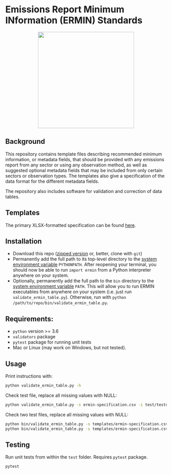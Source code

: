# Emissions Report Minimum INformation (ERMIN) Standards
<p align="center">
  <img src="https://github.com/knights-lab/ermin-standards/blob/main/images/ermin-square-logo.jpg?raw=true" width="300" height="300">
</p>

## Background
This repository contains template files describing recommended minimum information, or metadata fields, that should be provided with any emissions report from any sector or using any observation method, as well as suggested optional metadata fields that may be included from only certain sectors or observation types. The templates also give a specification of the data format for the different metadata fields.

The repository also includes software for validation and correction of data tables.

## Templates
The primary XLSX-formatted specification can be found [here](https://github.com/knights-lab/ermin-standards/blob/main/templates/ermin-specification.xlsx?raw=true). 

## Installation
- Download this repo ([zipped version](https://github.com/knights-lab/ermin-standards/archive/refs/heads/main.zip) or, better, clone with `git`)
- Permanently add the full path to its top-level directory to the [system environment variable](https://stackoverflow.com/questions/3402168/permanently-add-a-directory-to-pythonpath) `PYTHONPATH`. After reopening your terminal, you should now be able to run `import ermin` from a Python interpreter anywhere on your system.
- Optionally, permanently add the full path to the `bin` directory to the [system environment variable](https://stackoverflow.com/questions/14637979/how-to-permanently-set-path-on-linux-unix) `PATH`. This will allow you to run ERMIN executables from anywhere on your system (i.e. just run `validate_ermin_table.py`). Otherwise, run with `python /path/to/repo/bin/validate_ermin_table.py`.

## Requirements:
- `python` version >= 3.6
- `validators` package
- `pytest` package for running unit tests
- Mac or Linux (may work on Windows, but not tested).

## Usage
Print instructions with:
```bash
python validate_ermin_table.py -h
```

Check test file, replace all missing values with NULL:
```bash
python validate_ermin_table.py -s ermin-specification.csv -i test/testdata/testinput1.csv -o t1-fix.csv -v -a
```

Check two test files, replace all missing values with NULL:
```bash
python bin/validate_ermin_table.py -s templates/ermin-specification.csv -i test/testdata/testinput1.csv -o t1-fix.csv -v -a
python bin/validate_ermin_table.py -s templates/ermin-specification.csv -i test/testdata/testinput2.csv -o t2-fix.csv -v -a
```

## Testing
Run unit tests from within the `test` folder. Requires `pytest` package.
```bash
pytest
```
